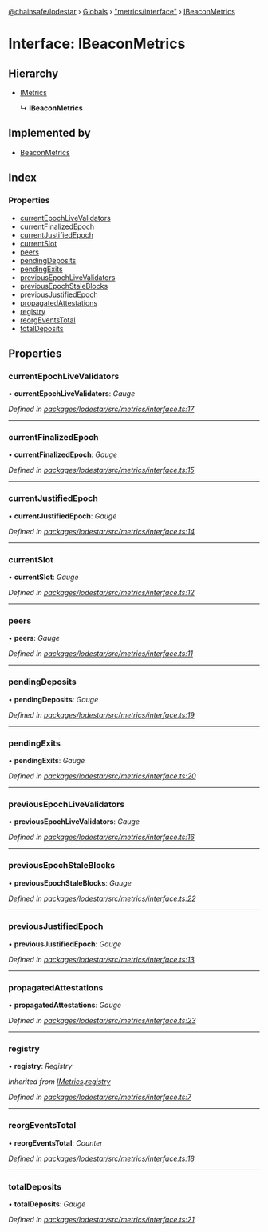 [@chainsafe/lodestar](../README.md) › [Globals](../globals.md) › ["metrics/interface"](../modules/_metrics_interface_.md) › [IBeaconMetrics](_metrics_interface_.ibeaconmetrics.md)

# Interface: IBeaconMetrics

## Hierarchy

* [IMetrics](_metrics_interface_.imetrics.md)

  ↳ **IBeaconMetrics**

## Implemented by

* [BeaconMetrics](../classes/_metrics_beacon_.beaconmetrics.md)

## Index

### Properties

* [currentEpochLiveValidators](_metrics_interface_.ibeaconmetrics.md#currentepochlivevalidators)
* [currentFinalizedEpoch](_metrics_interface_.ibeaconmetrics.md#currentfinalizedepoch)
* [currentJustifiedEpoch](_metrics_interface_.ibeaconmetrics.md#currentjustifiedepoch)
* [currentSlot](_metrics_interface_.ibeaconmetrics.md#currentslot)
* [peers](_metrics_interface_.ibeaconmetrics.md#peers)
* [pendingDeposits](_metrics_interface_.ibeaconmetrics.md#pendingdeposits)
* [pendingExits](_metrics_interface_.ibeaconmetrics.md#pendingexits)
* [previousEpochLiveValidators](_metrics_interface_.ibeaconmetrics.md#previousepochlivevalidators)
* [previousEpochStaleBlocks](_metrics_interface_.ibeaconmetrics.md#previousepochstaleblocks)
* [previousJustifiedEpoch](_metrics_interface_.ibeaconmetrics.md#previousjustifiedepoch)
* [propagatedAttestations](_metrics_interface_.ibeaconmetrics.md#propagatedattestations)
* [registry](_metrics_interface_.ibeaconmetrics.md#registry)
* [reorgEventsTotal](_metrics_interface_.ibeaconmetrics.md#reorgeventstotal)
* [totalDeposits](_metrics_interface_.ibeaconmetrics.md#totaldeposits)

## Properties

###  currentEpochLiveValidators

• **currentEpochLiveValidators**: *Gauge*

*Defined in [packages/lodestar/src/metrics/interface.ts:17](https://github.com/ChainSafe/lodestar/blob/618cb3037/packages/lodestar/src/metrics/interface.ts#L17)*

___

###  currentFinalizedEpoch

• **currentFinalizedEpoch**: *Gauge*

*Defined in [packages/lodestar/src/metrics/interface.ts:15](https://github.com/ChainSafe/lodestar/blob/618cb3037/packages/lodestar/src/metrics/interface.ts#L15)*

___

###  currentJustifiedEpoch

• **currentJustifiedEpoch**: *Gauge*

*Defined in [packages/lodestar/src/metrics/interface.ts:14](https://github.com/ChainSafe/lodestar/blob/618cb3037/packages/lodestar/src/metrics/interface.ts#L14)*

___

###  currentSlot

• **currentSlot**: *Gauge*

*Defined in [packages/lodestar/src/metrics/interface.ts:12](https://github.com/ChainSafe/lodestar/blob/618cb3037/packages/lodestar/src/metrics/interface.ts#L12)*

___

###  peers

• **peers**: *Gauge*

*Defined in [packages/lodestar/src/metrics/interface.ts:11](https://github.com/ChainSafe/lodestar/blob/618cb3037/packages/lodestar/src/metrics/interface.ts#L11)*

___

###  pendingDeposits

• **pendingDeposits**: *Gauge*

*Defined in [packages/lodestar/src/metrics/interface.ts:19](https://github.com/ChainSafe/lodestar/blob/618cb3037/packages/lodestar/src/metrics/interface.ts#L19)*

___

###  pendingExits

• **pendingExits**: *Gauge*

*Defined in [packages/lodestar/src/metrics/interface.ts:20](https://github.com/ChainSafe/lodestar/blob/618cb3037/packages/lodestar/src/metrics/interface.ts#L20)*

___

###  previousEpochLiveValidators

• **previousEpochLiveValidators**: *Gauge*

*Defined in [packages/lodestar/src/metrics/interface.ts:16](https://github.com/ChainSafe/lodestar/blob/618cb3037/packages/lodestar/src/metrics/interface.ts#L16)*

___

###  previousEpochStaleBlocks

• **previousEpochStaleBlocks**: *Gauge*

*Defined in [packages/lodestar/src/metrics/interface.ts:22](https://github.com/ChainSafe/lodestar/blob/618cb3037/packages/lodestar/src/metrics/interface.ts#L22)*

___

###  previousJustifiedEpoch

• **previousJustifiedEpoch**: *Gauge*

*Defined in [packages/lodestar/src/metrics/interface.ts:13](https://github.com/ChainSafe/lodestar/blob/618cb3037/packages/lodestar/src/metrics/interface.ts#L13)*

___

###  propagatedAttestations

• **propagatedAttestations**: *Gauge*

*Defined in [packages/lodestar/src/metrics/interface.ts:23](https://github.com/ChainSafe/lodestar/blob/618cb3037/packages/lodestar/src/metrics/interface.ts#L23)*

___

###  registry

• **registry**: *Registry*

*Inherited from [IMetrics](_metrics_interface_.imetrics.md).[registry](_metrics_interface_.imetrics.md#registry)*

*Defined in [packages/lodestar/src/metrics/interface.ts:7](https://github.com/ChainSafe/lodestar/blob/618cb3037/packages/lodestar/src/metrics/interface.ts#L7)*

___

###  reorgEventsTotal

• **reorgEventsTotal**: *Counter*

*Defined in [packages/lodestar/src/metrics/interface.ts:18](https://github.com/ChainSafe/lodestar/blob/618cb3037/packages/lodestar/src/metrics/interface.ts#L18)*

___

###  totalDeposits

• **totalDeposits**: *Gauge*

*Defined in [packages/lodestar/src/metrics/interface.ts:21](https://github.com/ChainSafe/lodestar/blob/618cb3037/packages/lodestar/src/metrics/interface.ts#L21)*
